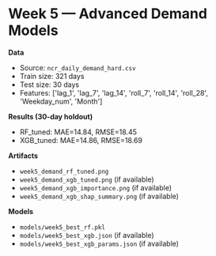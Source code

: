 # Week 5 — Advanced Demand Models

**Data**
- Source: `ncr_daily_demand_hard.csv`
- Train size: 321 days
- Test size: 30 days
- Features: ['lag_1', 'lag_7', 'lag_14', 'roll_7', 'roll_14', 'roll_28', 'Weekday_num', 'Month']

**Results (30-day holdout)**
- RF_tuned: MAE=14.84, RMSE=18.45
- XGB_tuned: MAE=14.86, RMSE=18.69

**Artifacts**
- `week5_demand_rf_tuned.png`
- `week5_demand_xgb_tuned.png` (if available)
- `week5_demand_xgb_importance.png` (if available)
- `week5_demand_xgb_shap_summary.png` (if available)

**Models**
- `models/week5_best_rf.pkl`
- `models/week5_best_xgb.json` (if available)
- `models/week5_best_xgb_params.json` (if available)